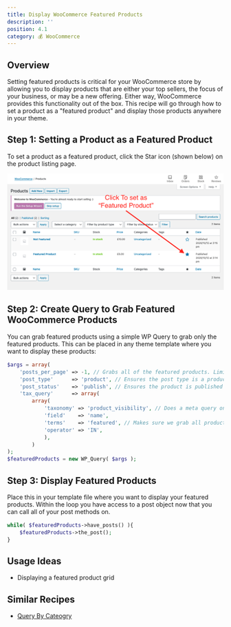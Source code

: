 ```yaml
---
title: Display WooCommerce Featured Products
description: ''
position: 4.1
category: 💰 WooCommerce
---
```


<social :tweet-text="'Display WooCommerce Featured Products'"
    :page-url="'https://wp-dev-recipes.serversideup.net/woocommerce/display-woocommerce-featured-products'"
    :github-url="'https://github.com/serversideup/wp-dev-recipes'"></social>

<recipe-header 
    :complexity="'Low'"
    :compatibility="['WordPress 5.4, 5.5+', 'WooCommerce 4+']"
    :discussion="'https://community.serversideup.net/t/display-woocommerce-featured-products/220'">
    </recipe-header>

## Overview
Setting featured products is critical for your WooCommerce store by allowing you to display products that are either your top sellers, the focus of your business, or may be a new offering. Either way, WooCommerce provides this functionality out of the box. This recipe will go through how to set a product as a "featured product" and display those products anywhere in your theme.

## Step 1: Setting a Product as a Featured Product
To set a product as a featured product, click the Star icon (shown below) on the product listing page.

![How to set a featured product in WooCommerce](/recipes/woocommerce/display-woocommerce-featured-products/set-as-featured-product.png)

## Step 2: Create Query to Grab Featured WooCommerce Products
You can grab featured products using a simple WP Query to grab only the featured products. This can be placed in any theme template where you want to display these products:

```php
$args = array(
    'posts_per_page' => -1, // Grabs all of the featured products. Limit if needed
    'post_type'      => 'product', // Ensures the post type is a product
    'post_status'    => 'publish', // Ensures the product is published
    'tax_query'      => array(
        array(
            'taxonomy' => 'product_visibility', // Does a meta query on product visibility
            'field'    => 'name',
            'terms'    => 'featured', // Makes sure we grab all products flagged as featured
            'operator' => 'IN',
            ),
        )  
);
$featuredProducts = new WP_Query( $args );
```

## Step 3: Display Featured Products
Place this in your template file where you want to display your featured products. Within the loop you have access to a post object now that you can call all of your post methods on.

```php
while( $featuredProducts->have_posts() ){
    $featuredProducts->the_post(); 
}
```

## Usage Ideas
* Displaying a featured product grid

## Similar Recipes
* [Query By Cateogry](https://wp-dev-recipes.serversideup.net/wp-queries/query-by-category)
